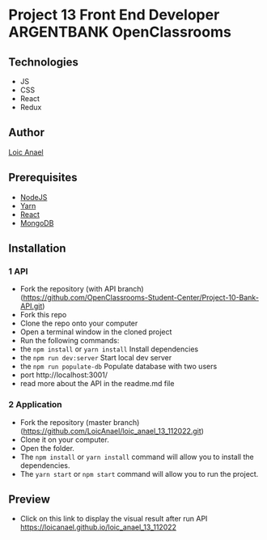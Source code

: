 # Project 13 Front End Developer ARGENTBANK OpenClassrooms

## Technologies

- JS
- CSS
- React
- Redux

## Author

[Loic Anael](https://github.com/LoicAnael)

## Prerequisites

- [NodeJS](https://nodejs.org/en/)
- [Yarn](https://yarnpkg.com/)
- [React](https://reactjs.org/docs/getting-started.html)
- [MongoDB](https://www.mongodb.com/try/download/community)

## Installation

### 1 API

- Fork the repository (with API branch)(https://github.com/OpenClassrooms-Student-Center/Project-10-Bank-API.git)
- Fork this repo
- Clone the repo onto your computer
- Open a terminal window in the cloned project
- Run the following commands:
- the `npm install` or `yarn install` Install dependencies
- the `npm run dev:server` Start local dev server
- the `npm run populate-db` Populate database with two users
- port http://localhost:3001/
- read more about the API in the readme.md file

### 2 Application

- Fork the repository (master branch)(https://github.com/LoicAnael/loic_anael_13_112022.git)
- Clone it on your computer.
- Open the folder.
- The `npm install` or `yarn install` command will allow you to install the dependencies.
- The `yarn start` or `npm start` command will allow you to run the project.

## Preview

- Click on this link to display the visual result after run API https://loicanael.github.io/loic_anael_13_112022
